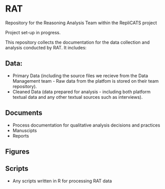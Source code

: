 # RAT
Repository for the Reasoning Analysis Team within the RepliCATS project

Project set-up in progress.

This repository collects the documentation for the data collection and analysis conducted by RAT. It includes: 
## Data:
- Primary Data (including the source files we recieve from the Data Management team - Raw data from the platfom is stored on their team repository). 
- Cleaned Data (data prepared for analysis - including both platform textual data and any other textual sources such as interviews). 

## Documents
- Process documentation for qualitative analysis decisions and practices
- Manuscipts 
- Reports 

## Figures 

## Scripts 
- Any scripts written in R for processing RAT data 
